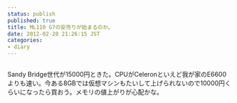 ```yaml
---
status: publish
published: true
title: ML110 G7の安売りが始まるのか。
date: 2012-02-28 21:26:15 JST
categories:
- diary
---
```

<p style="text-align: center;"><a href="http://www.i4d.jp/blog/2012/02/ml110-g7/hp-ml110-g7-%e3%82%ad%e3%83%a3%e3%83%b3%e3%83%98%e3%82%9a%e3%83%bc%e3%83%b3%e3%82%bf%e3%82%99%e3%82%a4%e3%83%af%e3%83%9b%e3%82%99%e3%82%a6%e3%83%a2%e3%83%86%e3%82%99%e3%83%ab-6473360-ahzn-ntt-x-st/"><img class="aligncenter" title="HP ML110 G7 キャンペーン(ダイワボウモデル) 6473360-AHZN - NTT-X Store" src="http://www.i4d.jp/blog/wp-content/uploads/2012/02/HP-ML110-G7-キャンペーンダイワボウモデル-6473360-AHZN-NTT-X-Store-300x195.jpg" alt="" /></a></p>
Sandy Bridge世代が15000円ときた。CPUがCeleronといえど我が家のE6600よりも速い。今ある8GBでは仮想マシンもたいして上げられないので10000円くらいになったら買おう。メモリの値上がりが心配かな。

